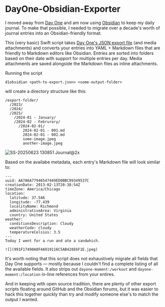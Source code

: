 # DayOne-Obsidian-Exporter

I moved away from [Day One](https://dayoneapp.com/) and am now using [Obsidian](https://obsidian.md/) to keep my daily journal. To make that possible, I needed to migrate over a decade's worth of journal entries into an Obsidian-friendly format.

This (very basic) Swift script takes [Day One's JSON export file](https://dayoneapp.com/guides/tips-and-tutorials/exporting-entries/) (and media attachments) and converts your entries into YAML + Markdown files that are friendly to Markdown editors like Obsidian. Entries are sorted into folders based on their date with support for multiple entries per day. Media attachments are saved alongside the Markdown files as inline attachments.

Running the script

```
d1obsidian <path-to-export.json> <some-output-folder>
```

will create a directory structure like this:

```
/export-folder/
  /2023/
  /2024/
  /2025/
    /2024-01 - January/
    /2024-02 - Februrary/
      /2024-02-01/
        2024-02-01 - 001.md
        2024-02-01 - 002.md
        some-image.jpeg
        another-image.jpeg
```

![SS-20250623 130851 Journal@2x](https://github.com/user-attachments/assets/88023a33-3d05-4b0a-9b7b-7a1b557f71e9)

Based on the availabe metadata, each entry's Markdown file will look similar to:

```
---
uuid: AA7A6A77946547449ED0BBC99349537C
creationDate: 2013-02-13T20:38:54Z
timeZone: America/Chicago
location:
  latitude: 37.546
  longitude: -77.439
  localityName: Richmond
  administrativeArea: Virginia
  country: United States
weather:
  conditionsDescription: Cloudy
  weatherCode: cloudy
  temperatureCelsius: 3.5
---
Today I went for a run and ate a sandwhich.

![](991F17490A0F4A919116C5AB428E6F1E.jpeg)
```

It's worth noting that this script does not exhaustively migrate all fields that Day One supports — mostly because I couldn't find a complete listing of all the available fields. It also strips out `dayone-moment:/workout` and `dayone-moment:/location` in-line references from your entires.

And in keeping with open source tradition, there are plenty of other export scripts floating around GitHub and the Obsidian forums, but it was easier to hack this together quickly than try and modify someone else's to match the output I wanted.
